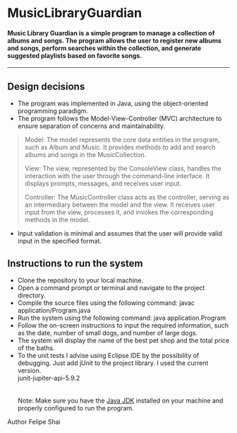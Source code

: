 # MusicLibraryGuardian
#### Music Library Guardian is a simple program to manage a collection of albums and songs. The program allows the user to register new albums and songs, perform searches within the collection, and generate suggested playlists based on favorite songs.
------------------
## Design decisions
* The program was implemented in Java, using the object-oriented programming paradigm.
* The program follows the Model-View-Controller (MVC) architecture to ensure separation of concerns and maintainability.
> <p> Model: The model represents the core data entities in the program, such as Album and Music. It provides methods to add and search albums and songs in the MusicCollection.</p>
> <p> View: The view, represented by the ConsoleView class, handles the interaction with the user through the command-line interface. It displays prompts, messages, and receives user input.</p>
> <p> Controller: The MusicController class acts as the controller, serving as an intermediary between the model and the view. It receives user input from the view, processes it, and invokes the corresponding methods in the model.</p>
* Input validation is minimal and assumes that the user will provide valid input in the specified format.
## Instructions to run the system
* Clone the repository to your local machine.
* Open a command prompt or terminal and navigate to the project directory.
* Compile the source files using the following command:
javac application/Program.java
* Run the system using the following command:
java application.Program
* Follow the on-screen instructions to input the required information, such as the date, number of small dogs, and number of large dogs.
* The system will display the name of the best pet shop and the total price of the baths.
* To the unit tests I advise using Eclipse IDE by the possibility of debugging. Just add jUnit to the project library. I used the current version. 
<br>junit-jupiter-api-5.9.2
<br><br><br>Note: Make sure you have the [Java JDK](https://www.oracle.com/java/technologies/downloads/#jdk20-windows) installed on your machine and properly configured to run the program.<br>


Author
Felipe Shai
